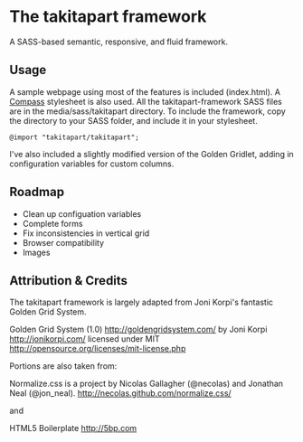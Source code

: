 The takitapart framework
========================
A SASS-based semantic, responsive, and fluid framework.

Usage
-----
A sample webpage using most of the features is included (index.html).
A [Compass](http://http://compass-style.org/) stylesheet is also used.
All the takitapart-framework SASS files are in the media/sass/takitapart directory.
To include the framework, copy the directory to your SASS folder, and include it in your stylesheet.

	@import "takitapart/takitapart";

I've also included a slightly modified version of the Golden Gridlet, adding in configuration 
variables for custom columns. 

Roadmap
-------
+ Clean up configuation variables
+ Complete forms
+ Fix inconsistencies in vertical grid
+ Browser compatibility
+ Images

Attribution & Credits
---------------------

The takitapart framework is largely adapted from Joni Korpi's fantastic
Golden Grid System.

Golden Grid System (1.0) 	<http://goldengridsystem.com/>
by Joni Korpi               <http://jonikorpi.com/>
licensed under MIT          <http://opensource.org/licenses/mit-license.php>

Portions are also taken from:

Normalize.css is a project by Nicolas Gallagher (@necolas) and Jonathan Neal (@jon_neal).
http://necolas.github.com/normalize.css/

and

HTML5 Boilerplate
http://5bp.com